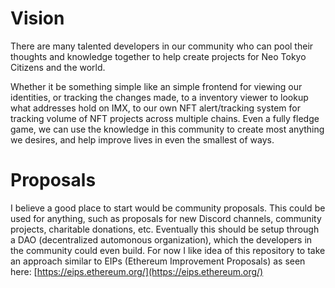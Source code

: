 # Vision

There are many talented developers in our community who can pool their thoughts and knowledge together to help create projects for Neo Tokyo Citizens and the world.

Whether it be something simple like an simple frontend for viewing our identities, or tracking the changes made, to a inventory viewer to lookup what addresses 
hold on IMX, to our own NFT alert/tracking system for tracking volume of NFT projects across multiple chains. Even a fully fledge game, we can use the knowledge in this
community to create most anything we desires, and help improve lives in even the smallest of ways.

# Proposals

I believe a good place to start would be community proposals. This could be used for anything, such as proposals for new Discord channels, community projects, 
charitable donations, etc. Eventually this should be setup through a DAO (decentralized automonous organization), which the developers in the community could even build. For now I like idea of this repository
to take an approach similar to EIPs (Ethereum Improvement Proposals) as seen here: [https://eips.ethereum.org/](https://eips.ethereum.org/)
